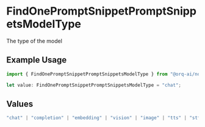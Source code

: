 # FindOnePromptSnippetPromptSnippetsModelType

The type of the model

## Example Usage

```typescript
import { FindOnePromptSnippetPromptSnippetsModelType } from "@orq-ai/node/models/operations";

let value: FindOnePromptSnippetPromptSnippetsModelType = "chat";
```

## Values

```typescript
"chat" | "completion" | "embedding" | "vision" | "image" | "tts" | "stt" | "rerank" | "moderations"
```
